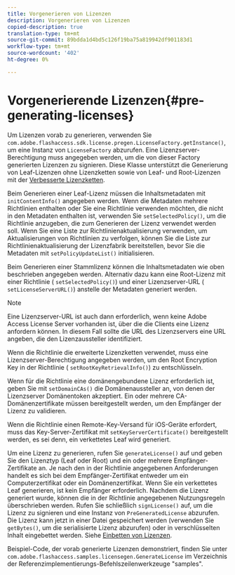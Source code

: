 ```yaml
---
title: Vorgenerieren von Lizenzen
description: Vorgenerieren von Lizenzen
copied-description: true
translation-type: tm+mt
source-git-commit: 89bdda1d4bd5c126f19ba75a819942df901183d1
workflow-type: tm+mt
source-wordcount: '402'
ht-degree: 0%

---
```



# Vorgenerierende Lizenzen{#pre-generating-licenses}

Um Lizenzen vorab zu generieren, verwenden Sie `com.adobe.flashaccess.sdk.license.pregen.LicenseFactory.getInstance()`, um eine Instanz von `LicenseFactory` abzurufen. Eine Lizenzserver-Berechtigung muss angegeben werden, um die von dieser Factory generierten Lizenzen zu signieren. Diese Klasse unterstützt die Generierung von Leaf-Lizenzen ohne Lizenzketten sowie von Leaf- und Root-Lizenzen mit der [Verbesserte Lizenzketten](../../aaxs-protecting-content/content-introduction/content-usage-rules/content-other-policy-options/content-enhanced-license-chaining.md).

Beim Generieren einer Leaf-Lizenz müssen die Inhaltsmetadaten mit `initContentInfo()` angegeben werden. Wenn die Metadaten mehrere Richtlinien enthalten oder Sie eine Richtlinie verwenden möchten, die nicht in den Metadaten enthalten ist, verwenden Sie `setSelectedPolicy()`, um die Richtlinie anzugeben, die zum Generieren der Lizenz verwendet werden soll. Wenn Sie eine Liste zur Richtlinienaktualisierung verwenden, um Aktualisierungen von Richtlinien zu verfolgen, können Sie die Liste zur Richtlinienaktualisierung der Lizenzfabrik bereitstellen, bevor Sie die Metadaten mit `setPolicyUpdateList()` initialisieren.

Beim Generieren einer Stammlizenz können die Inhaltsmetadaten wie oben beschrieben angegeben werden. Alternativ dazu kann eine Root-Lizenz mit einer Richtlinie ( `setSelectedPolicy()`) und einer Lizenzserver-URL ( `setLicenseServerURL()`) anstelle der Metadaten generiert werden.

>[!NOTE]
>
>Eine Lizenzserver-URL ist auch dann erforderlich, wenn keine Adobe Access License Server vorhanden ist, über die die Clients eine Lizenz anfordern können. In diesem Fall sollte die URL des Lizenzservers eine URL angeben, die den Lizenzaussteller identifiziert.

Wenn die Richtlinie die erweiterte Lizenzketten verwendet, muss eine Lizenzserver-Berechtigung angegeben werden, um den Root Encryption Key in der Richtlinie ( `setRootKeyRetrievalInfo()`) zu entschlüsseln.

Wenn für die Richtlinie eine domänengebundene Lizenz erforderlich ist, geben Sie mit `setDomainCAs()` die Domänenaussteller an, von denen der Lizenzserver Domänentoken akzeptiert. Ein oder mehrere CA-Domänenzertifikate müssen bereitgestellt werden, um den Empfänger der Lizenz zu validieren.

Wenn die Richtlinie einen Remote-Key-Versand für iOS-Geräte erfordert, muss das Key-Server-Zertifikat mit `setKeyServerCertificate()` bereitgestellt werden, es sei denn, ein verkettetes Leaf wird generiert.

Um eine Lizenz zu generieren, rufen Sie `generateLicense()` auf und geben Sie den Lizenztyp (Leaf oder Root) und ein oder mehrere Empfänger-Zertifikate an. Je nach den in der Richtlinie angegebenen Anforderungen handelt es sich bei dem Empfänger-Zertifikat entweder um ein Computerzertifikat oder ein Domänenzertifikat. Wenn Sie ein verkettetes Leaf generieren, ist kein Empfänger erforderlich. Nachdem die Lizenz generiert wurde, können die in der Richtlinie angegebenen Nutzungsregeln überschrieben werden. Rufen Sie schließlich `signLicense()` auf, um die Lizenz zu signieren und eine Instanz von `PreGeneratedLicense` abzurufen. Die Lizenz kann jetzt in einer Datei gespeichert werden (verwenden Sie `getBytes()`, um die serialisierte Lizenz abzurufen) oder in verschlüsselten Inhalt eingebettet werden. Siehe [Einbetten von Lizenzen](../../aaxs-protecting-content/content-pre-generating-and-embedded-licenses/content-embedding-licenses.md).

Beispiel-Code, der vorab generierte Lizenzen demonstriert, finden Sie unter `com.adobe.flashaccess.samples.licensegen.GenerateLicense` im Verzeichnis der Referenzimplementierungs-Befehlszeilenwerkzeuge &quot;samples&quot;.
